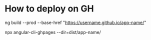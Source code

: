 # How to deploy on GH

ng build --prod --base-href "https://username.github.io/app-name/"

npx angular-cli-ghpages --dir=dist/app-name/
